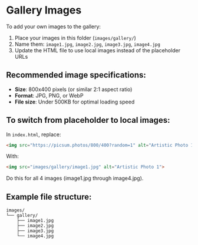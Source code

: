 # Gallery Images

To add your own images to the gallery:

1. Place your images in this folder (`images/gallery/`)
2. Name them: `image1.jpg`, `image2.jpg`, `image3.jpg`, `image4.jpg`
3. Update the HTML file to use local images instead of the placeholder URLs

## Recommended image specifications:
- **Size**: 800x400 pixels (or similar 2:1 aspect ratio)
- **Format**: JPG, PNG, or WebP
- **File size**: Under 500KB for optimal loading speed

## To switch from placeholder to local images:
In `index.html`, replace:
```html
<img src="https://picsum.photos/800/400?random=1" alt="Artistic Photo 1">
```

With:
```html
<img src="images/gallery/image1.jpg" alt="Artistic Photo 1">
```

Do this for all 4 images (image1.jpg through image4.jpg).

## Example file structure:
```
images/
└── gallery/
    ├── image1.jpg
    ├── image2.jpg  
    ├── image3.jpg
    └── image4.jpg
```